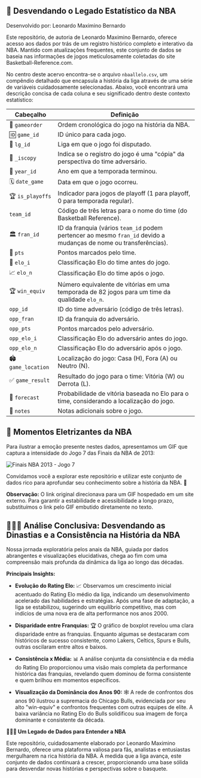 ## 🏀 Desvendando o Legado Estatístico da NBA

Desenvolvido por: Leonardo Maximino Bernardo


Este repositório, de autoria de Leonardo Maximino Bernardo, oferece acesso aos dados por trás de um registro histórico completo e interativo da NBA. Mantido com atualizações frequentes, este conjunto de dados se baseia nas informações de jogos meticulosamente coletadas do site Basketball-Reference.com.

No centro deste acervo encontra-se o arquivo `nbaallelo.csv`, um compêndio detalhado que encapsula a história da liga através de uma série de variáveis cuidadosamente selecionadas. Abaixo, você encontrará uma descrição concisa de cada coluna e seu significado dentro deste contexto estatístico:

| Cabeçalho        | Definição                                                                                                                      |
|-----------------|---------------------------------------------------------------------------------------------------------------------------------|
| 🔢 `gameorder`      | Ordem cronológica do jogo na história da NBA.                                                                                  |
| 🆔 `game_id`        | ID único para cada jogo.                                                                                                         |
| 🏀 `lg_id`          | Liga em que o jogo foi disputado.                                                                                                |
| 📑 `_iscopy`        | Indica se o registro do jogo é uma "cópia" da perspectiva do time adversário.                                                  |
| 📅 `year_id`        | Ano em que a temporada terminou.                                                                                                 |
| 🗓️ `date_game`      | Data em que o jogo ocorreu.                                                                                                    |
| 🏆 `is_playoffs`    | Indicador para jogos de playoff (1 para playoff, 0 para temporada regular).                                                       |
|  `team_id`       | Código de três letras para o nome do time (do Basketball Reference).                                                            |
| 🏛️ `fran_id`       | ID da franquia (vários `team_id` podem pertencer ao mesmo `fran_id` devido a mudanças de nome ou transferências).           |
| 🎯 `pts`            | Pontos marcados pelo time.                                                                                                       |
| 💪 `elo_i`          | Classificação Elo do time antes do jogo.                                                                                        |
| 📈 `elo_n`          | Classificação Elo do time após o jogo.                                                                                           |
| 🏆 `win_equiv`     | Número equivalente de vitórias em uma temporada de 82 jogos para um time da qualidade `elo_n`.                                   |
|  `opp_id`        | ID do time adversário (código de três letras).                                                                                   |
|  `opp_fran`      | ID da franquia do adversário.                                                                                                    |
|  `opp_pts`       | Pontos marcados pelo adversário.                                                                                                 |
|  `opp_elo_i`      | Classificação Elo do adversário antes do jogo.                                                                                   |
|  `opp_elo_n`      | Classificação Elo do adversário após o jogo.                                                                                    |
| 🏟️ `game_location`  | Localização do jogo: Casa (H), Fora (A) ou Neutro (N).                                                                            |
| ✅ `game_result`   | Resultado do jogo para o time: Vitória (W) ou Derrota (L).                                                                       |
| 🔮 `forecast`      | Probabilidade de vitória baseada no Elo para o time, considerando a localização do jogo.                                        |
| 📝 `notes`         | Notas adicionais sobre o jogo.                                                                                                 |

## 📼 Momentos Eletrizantes da NBA

Para ilustrar a emoção presente nestes dados,  apresentamos um GIF que captura a intensidade do Jogo 7 das Finais da NBA de 2013:

![Finais NBA 2013 - Jogo 7](https://i.imgur.com/G5n088.gif)

Convidamos você a explorar este repositório e utilizar este conjunto de dados rico para aprofundar seu conhecimento sobre a história da NBA. 🏀

**Observação:** O link original direcionava para um GIF hospedado em um site externo. Para garantir a estabilidade e acessibilidade a longo prazo, substituímos o link pelo GIF embutido diretamente no texto. 

## 🏀🏀🏀  Análise Conclusiva: Desvendando as Dinastias e a Consistência na História da NBA

Nossa jornada exploratória pelos anais da NBA, guiada por dados abrangentes e visualizações elucidativas, chega ao fim com uma compreensão mais profunda da dinâmica da liga ao longo das décadas.  

**Principais Insights:**

* **Evolução do Rating Elo:** 📈 Observamos um crescimento inicial acentuado do Rating Elo médio da liga, indicando um desenvolvimento acelerado das habilidades e estratégias. Após uma fase de adaptação, a liga se estabilizou, sugerindo um equilíbrio competitivo, mas com indícios de uma nova era de alta performance nos anos 2000.

* **Disparidade entre Franquias:** 🏆 O gráfico de boxplot revelou uma clara disparidade entre as franquias.  Enquanto algumas se destacaram com históricos de  sucesso consistente, como Lakers, Celtics, Spurs e Bulls, outras oscilaram entre altos e baixos.

* **Consistência x Média:** 📊  A análise conjunta da consistência e da média do Rating Elo proporcionou uma visão mais completa da performance histórica das franquias, revelando  quem dominou de forma consistente e quem brilhou em momentos específicos.

* **Visualização da Dominância dos Anos 90:** 🕸️ A rede de confrontos dos anos 90 ilustrou a supremacia do Chicago Bulls, evidenciada por seu alto "win-equiv" e  confrontos frequentes com outras equipes de elite.  A baixa variância no Rating Elo do Bulls solidificou sua imagem de  força dominante e consistente da década.

**🏀🏀🏀  Um Legado de Dados para Entender a NBA**

Este repositório, cuidadosamente elaborado por Leonardo Maximino Bernardo,  oferece uma plataforma valiosa para fãs, analistas e entusiastas  mergulharem na rica história da NBA. À medida que a liga avança, este conjunto de dados continuará a crescer,  proporcionando uma base sólida para  desvendar novas  histórias e  perspectivas sobre o basquete.
